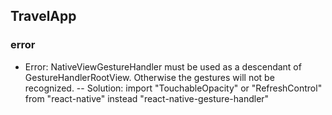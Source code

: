 ## TravelApp

### error 
- Error: NativeViewGestureHandler must be used as a descendant of GestureHandlerRootView. Otherwise the gestures will not be recognized.
-- Solution: import "TouchableOpacity" or "RefreshControl" from  "react-native" instead "react-native-gesture-handler" 

